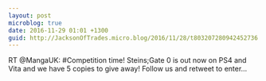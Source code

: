 ```yaml
---
layout: post
microblog: true
date: 2016-11-29 01:01 +1300
guid: http://JacksonOfTrades.micro.blog/2016/11/28/t803207280942452736.html
---
```

RT @MangaUK: #Competition time! 
Steins;Gate 0 is out now on PS4 and Vita and we have 5 copies to give away! Follow us and retweet to enter…
